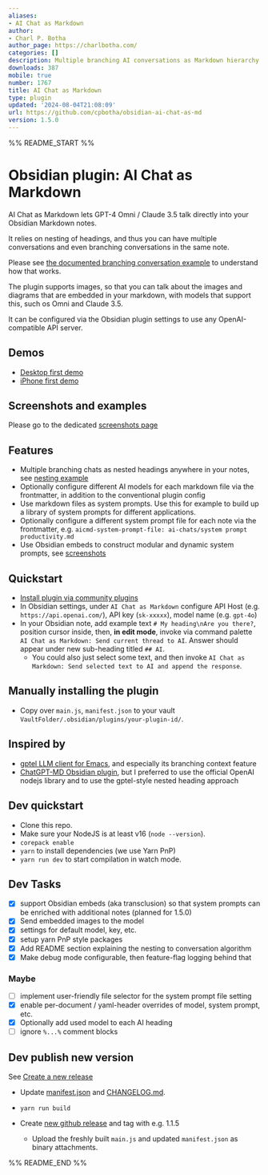 ```yaml
---
aliases:
- AI Chat as Markdown
author:
- Charl P. Botha
author_page: https://charlbotha.com/
categories: []
description: Multiple branching AI conversations as Markdown hierarchy
downloads: 387
mobile: true
number: 1767
title: AI Chat as Markdown
type: plugin
updated: '2024-08-04T21:08:09'
url: https://github.com/cpbotha/obsidian-ai-chat-as-md
version: 1.5.0
---
```


%% README_START %%

# Obsidian plugin: AI Chat as Markdown

AI Chat as Markdown lets GPT-4 Omni / Claude 3.5 talk directly into your Obsidian Markdown notes.

It relies on nesting of headings, and thus you can have multiple conversations and even branching conversations in the same note.

Please see [the documented branching conversation example](https://github.com/cpbotha/obsidian-ai-chat-as-md/blob/master/docs/example_nesting.md) to understand how that works.

The plugin supports images, so that you can talk about the images and diagrams that are embedded in your markdown, with models that support this, such os Omni and Claude 3.5.

It can be configured via the Obsidian plugin settings to use any OpenAI-compatible API server.

## Demos

- [Desktop first demo](https://youtu.be/_079Pi6UvgM?si=AJlnYs55XfYc4E5T)
- [iPhone first demo](https://youtu.be/ZkXqeaQJAFw?si=Bbj_Wnf8F_Sy714O)

## Screenshots and examples

Please go to the dedicated [screenshots page](./screenshots/screenshots.md)

## Features

- Multiple branching chats as nested headings anywhere in your notes, see [nesting example](./docs/example_nesting.md)
- Optionally configure different AI models for each markdown file via the frontmatter, in addition to the conventional plugin config
- Use markdown files as system prompts. Use this for example to build up a library of system prompts for different applications.
- Optionally configure a different system prompt file for each note via the frontmatter, e.g. `aicmd-system-prompt-file: ai-chats/system prompt productivity.md`
- Use Obsidian embeds to construct modular and dynamic system prompts, see [screenshots](./screenshots/screenshots.md)

## Quickstart

- [Install plugin via community plugins](https://obsidian.md/plugins?id=ai-chat-as-md)
- In Obsidian settings, under `AI Chat as Markdown` configure API Host (e.g. `https://api.openai.com/`), API key (`sk-xxxxx`), model name (e.g. `gpt-4o`)
- In your Obsidian note, add example text `# My heading\nAre you there?`, position cursor inside, then, **in edit mode**, invoke via command palette `AI Chat as Markdown: Send current thread to AI`. Answer should appear under new sub-heading titled `## AI`.
  - You could also just select some text, and then invoke `AI Chat as Markdown: Send selected text to AI and append the response`.

## Manually installing the plugin

- Copy over `main.js`, `manifest.json` to your vault `VaultFolder/.obsidian/plugins/your-plugin-id/`.

## Inspired by

- [gptel LLM client for Emacs](https://github.com/karthink/gptel), and especially its branching context feature
- [ChatGPT-MD Obsidian plugin](https://github.com/bramses/chatgpt-md), but I preferred to use the official OpenAI nodejs library and to use the gptel-style nested heading approach

## Dev quickstart

- Clone this repo.
- Make sure your NodeJS is at least v16 (`node --version`).
- `corepack enable`
- `yarn` to install dependencies (we use Yarn PnP)
- `yarn run dev` to start compilation in watch mode.

## Dev Tasks

- [X] support Obsidian embeds (aka transclusion) so that system prompts can be enriched with additional notes (planned for 1.5.0)
- [X] Send embedded images to the model
- [X] settings for default model, key, etc.
- [X] setup yarn PnP style packages
- [X] Add README section explaining the nesting to conversation algorithm
- [X] Make debug mode configurable, then feature-flag logging behind that

### Maybe

- [ ] implement user-friendly file selector for the system prompt file setting
- [X] enable per-document / yaml-header overrides of model, system prompt, etc.
- [X] Optionally add used model to each AI heading
- [ ] ignore `%...%` comment blocks

## Dev publish new version

See [Create a new release](https://docs.obsidian.md/Plugins/Releasing/Submit+your+plugin#Step+2+Create+a+release)

- Update [manifest.json](./manifest.json) and [CHANGELOG.md](./manifest.json).
- `yarn run build`

- Create [new github release](https://github.com/cpbotha/obsidian-ai-chat-as-md/releases) and tag with e.g. 1.1.5
  - Upload the freshly built `main.js` and updated `manifest.json` as binary attachments.


%% README_END %%